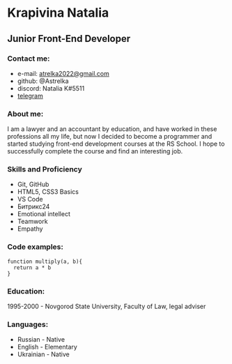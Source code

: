 # Krapivina Natalia  

##  Junior Front-End Developer

### Contact me:
- e-mail: atrelka2022@gmail.com
- github: @Astrelka
- discord: Natalia K#5511
- <a href="https://t.me/Astrel_ka">telegram</a>

### **About me:**

I am a lawyer and an accountant by education, and have worked in these professions all my life, but now I decided to become a programmer and started studying front-end development courses at the RS School. I hope to successfully complete the course and find an interesting job.

### Skills and Proficiency

- Git, GitHub
- HTML5, CSS3 Basics 
- VS Code
- Битрикс24
- Emotional intellect
- Teamwork
- Empathy

### Code examples:

```
function multiply(a, b){
  return a * b
}
```
### Education:
1995-2000 - Novgorod State University, Faculty of Law, legal adviser

### Languages: 

* Russian - Native
* English - Elementary
* Ukrainian - Native